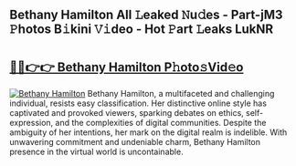## Bethany Hamilton All 𝙻eaked 𝙽u𝚍es - Part-jM3 𝙿hotos B𝚒kini 𝚅𝚒deo - Hot 𝙿art 𝙻eaks LukNR

# <h2><a href="http://ld3wgr.urlbe.top/?page=Bethany+Hamilton">🔗🔗👉👉 Bethany Hamilton P𝚑oto𝚜Vid𝚎o</a></h2>

[![Bethany Hamilton](https://i.imgur.com/eBuTRDB.gif)](http://ld3wgr.urlbe.top/?page=Bethany+Hamilton)
Bethany Hamilton, a multifaceted and challenging individual, resists easy classification. Her distinctive online style has captivated and provoked viewers, sparking debates on ethics, self-expression, and the complexities of digital communities. Despite the ambiguity of her intentions, her mark on the digital realm is indelible. With unwavering commitment and undeniable charm, Bethany Hamilton presence in the virtual world is uncontainable.
